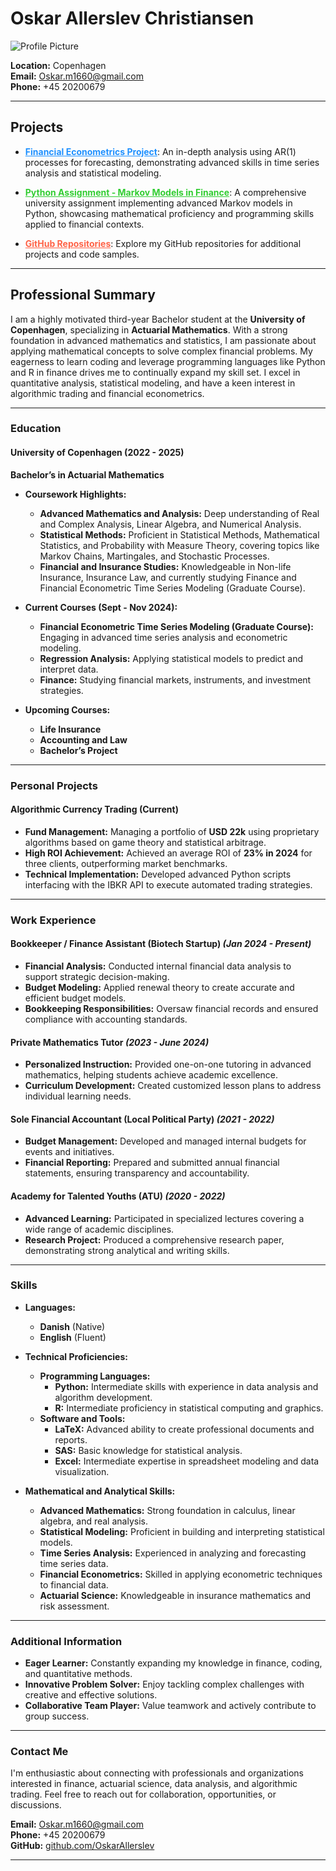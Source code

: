 # Oskar Allerslev Christiansen

![Profile Picture](./assets/face.jpg)

**Location:** Copenhagen  
**Email:** [Oskar.m1660@gmail.com](mailto:Oskar.m1660@gmail.com)  
**Phone:** +45 20200679  

---

## Projects

- <a href="https://rpubs.com/OskarAllerslev/1223102" style="color:#1E90FF;"><b>Financial Econometrics Project</b></a>: An in-depth analysis using AR(1) processes for forecasting, demonstrating advanced skills in time series analysis and statistical modeling.

- <a href="https://github.com/OskarAllerslev/Python-reserve-assignment" style="color:#32CD32;"><b>Python Assignment - Markov Models in Finance</b></a>: A comprehensive university assignment implementing advanced Markov models in Python, showcasing mathematical proficiency and programming skills applied to financial contexts.

- <a href="https://github.com/OskarAllerslev" style="color:#FF6347;"><b>GitHub Repositories</b></a>: Explore my GitHub repositories for additional projects and code samples.

---

## Professional Summary

I am a highly motivated third-year Bachelor student at the **University of Copenhagen**, specializing in **Actuarial Mathematics**. With a strong foundation in advanced mathematics and statistics, I am passionate about applying mathematical concepts to solve complex financial problems. My eagerness to learn coding and leverage programming languages like Python and R in finance drives me to continually expand my skill set. I excel in quantitative analysis, statistical modeling, and have a keen interest in algorithmic trading and financial econometrics.

---

### Education

#### **University of Copenhagen** (2022 - 2025)
**Bachelor’s in Actuarial Mathematics**

- **Coursework Highlights:**
  - **Advanced Mathematics and Analysis:** Deep understanding of Real and Complex Analysis, Linear Algebra, and Numerical Analysis.
  - **Statistical Methods:** Proficient in Statistical Methods, Mathematical Statistics, and Probability with Measure Theory, covering topics like Markov Chains, Martingales, and Stochastic Processes.
  - **Financial and Insurance Studies:** Knowledgeable in Non-life Insurance, Insurance Law, and currently studying Finance and Financial Econometric Time Series Modeling (Graduate Course).

- **Current Courses (Sept - Nov 2024):**
  - **Financial Econometric Time Series Modeling (Graduate Course):** Engaging in advanced time series analysis and econometric modeling.
  - **Regression Analysis:** Applying statistical models to predict and interpret data.
  - **Finance:** Studying financial markets, instruments, and investment strategies.

- **Upcoming Courses:**
  - **Life Insurance**
  - **Accounting and Law**
  - **Bachelor’s Project**

---

### Personal Projects

#### **Algorithmic Currency Trading** (Current)

- **Fund Management:** Managing a portfolio of **USD 22k** using proprietary algorithms based on game theory and statistical arbitrage.
- **High ROI Achievement:** Achieved an average ROI of **23% in 2024** for three clients, outperforming market benchmarks.
- **Technical Implementation:** Developed advanced Python scripts interfacing with the IBKR API to execute automated trading strategies.

---

### Work Experience

#### **Bookkeeper / Finance Assistant** (Biotech Startup) *(Jan 2024 - Present)*

- **Financial Analysis:** Conducted internal financial data analysis to support strategic decision-making.
- **Budget Modeling:** Applied renewal theory to create accurate and efficient budget models.
- **Bookkeeping Responsibilities:** Oversaw financial records and ensured compliance with accounting standards.

#### **Private Mathematics Tutor** *(2023 - June 2024)*

- **Personalized Instruction:** Provided one-on-one tutoring in advanced mathematics, helping students achieve academic excellence.
- **Curriculum Development:** Created customized lesson plans to address individual learning needs.

#### **Sole Financial Accountant** (Local Political Party) *(2021 - 2022)*

- **Budget Management:** Developed and managed internal budgets for events and initiatives.
- **Financial Reporting:** Prepared and submitted annual financial statements, ensuring transparency and accountability.

#### **Academy for Talented Youths (ATU)** *(2020 - 2022)*

- **Advanced Learning:** Participated in specialized lectures covering a wide range of academic disciplines.
- **Research Project:** Produced a comprehensive research paper, demonstrating strong analytical and writing skills.

---

### Skills

- **Languages:**
  - **Danish** (Native)
  - **English** (Fluent)

- **Technical Proficiencies:**
  - **Programming Languages:**
    - **Python:** Intermediate skills with experience in data analysis and algorithm development.
    - **R:** Intermediate proficiency in statistical computing and graphics.
  - **Software and Tools:**
    - **LaTeX:** Advanced ability to create professional documents and reports.
    - **SAS:** Basic knowledge for statistical analysis.
    - **Excel:** Intermediate expertise in spreadsheet modeling and data visualization.

- **Mathematical and Analytical Skills:**
  - **Advanced Mathematics:** Strong foundation in calculus, linear algebra, and real analysis.
  - **Statistical Modeling:** Proficient in building and interpreting statistical models.
  - **Time Series Analysis:** Experienced in analyzing and forecasting time series data.
  - **Financial Econometrics:** Skilled in applying econometric techniques to financial data.
  - **Actuarial Science:** Knowledgeable in insurance mathematics and risk assessment.

---

### Additional Information

- **Eager Learner:** Constantly expanding my knowledge in finance, coding, and quantitative methods.
- **Innovative Problem Solver:** Enjoy tackling complex challenges with creative and effective solutions.
- **Collaborative Team Player:** Value teamwork and actively contribute to group success.

---

### Contact Me

I'm enthusiastic about connecting with professionals and organizations interested in finance, actuarial science, data analysis, and algorithmic trading. Feel free to reach out for collaboration, opportunities, or discussions.

**Email:** [Oskar.m1660@gmail.com](mailto:Oskar.m1660@gmail.com)  
**Phone:** +45 20200679  
**GitHub:** [github.com/OskarAllerslev](https://github.com/OskarAllerslev)

---
